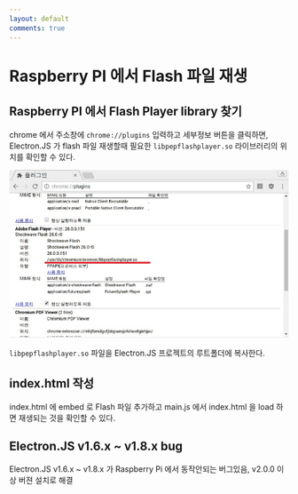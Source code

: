 ```yaml
---
layout: default
comments: true
---
```


# Raspberry PI 에서 Flash 파일 재생
## Raspberry PI 에서 Flash Player library 찾기
chrome 에서 주소창에 `chrome://plugins` 입력하고 세부정보 버튼을 클릭하면, Electron.JS 가 flash 파일 재생할때 필요한 `libpepflashplayer.so` 라이브러리의 위치를 확인할 수 있다.

![chrome plugins 확인](/assets/img/libpepflashplayer.jpg)

`libpepflashplayer.so` 파일을 Electron.JS 프로젝트의 루트폴더에 복사한다.

## index.html 작성
index.html 에 embed 로 Flash 파일 추가하고 main.js 에서 index.html 을 load 하면 재생되는 것을 확인할 수 있다.

## Electron.JS v1.6.x ~ v1.8.x bug
Electron.JS v1.6.x ~ v1.8.x 가 Raspberry Pi 에서 동작안되는 버그있음, v2.0.0 이상 버젼 설치로 해결
